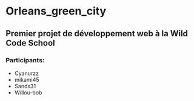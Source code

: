 # Orleans_green_city

## Premier projet de développement web à la Wild Code School  

### Participants:  
* Cyanurzz
* mikami45
* Sands31
* Willou-bob
   

